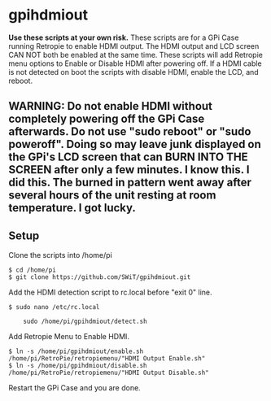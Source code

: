 # gpihdmiout
**Use these scripts at your own risk.**  These scripts are for a GPi Case running Retropie to enable HDMI output. The HDMI output and LCD screen CAN NOT both be enabled at the same time. These scripts will add Retropie menu options to Enable or Disable HDMI after powering off.  If a HDMI cable is not detected on boot the scripts with disable HDMI, enable the LCD, and reboot.

## **WARNING**: Do not enable HDMI without completely powering off the GPi Case afterwards. Do not use "sudo reboot" or "sudo poweroff".  Doing so may leave junk displayed on the GPi's LCD screen that can BURN INTO THE SCREEN after only a few minutes. I know this. I did this. The burned in pattern went away after several hours of the unit resting at room temperature. I got lucky.


## Setup
Clone the scripts into /home/pi
```
$ cd /home/pi
$ git clone https://github.com/SWiT/gpihdmiout.git
```

Add the HDMI detection script to rc.local before "exit 0" line.
```
$ sudo nano /etc/rc.local

    sudo /home/pi/gpihdmiout/detect.sh
```

Add Retropie Menu to Enable HDMI.
```
$ ln -s /home/pi/gpihdmiout/enable.sh /home/pi/RetroPie/retropiemenu/"HDMI Output Enable.sh"
$ ln -s /home/pi/gpihdmiout/disable.sh /home/pi/RetroPie/retropiemenu/"HDMI Output Disable.sh"
```

Restart the GPi Case and you are done.
